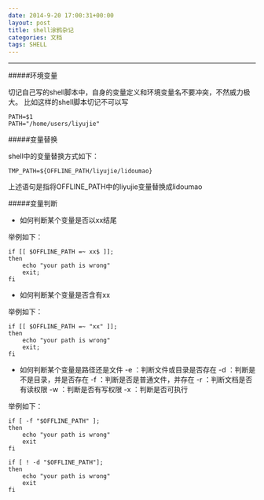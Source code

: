 ```yaml
---
date: 2014-9-20 17:00:31+00:00
layout: post
title: shell涂鸦杂记
categories: 文档
tags: SHELL
---
```


----------

#####环境变量
 
切记自己写的shell脚本中，自身的变量定义和环境变量名不要冲突，不然威力极大。
比如这样的shell脚本切记不可以写

    PATH=$1
    PATH="/home/users/liyujie"

#####变量替换

shell中的变量替换方式如下：

    TMP_PATH=${OFFLINE_PATH/liyujie/lidoumao}
   
   上述语句是指将OFFLINE_PATH中的liyujie变量替换成lidoumao


#####变量判断

 - 如何判断某个变量是否以xx结尾

 举例如下：

    if [[ $OFFLINE_PATH =~ xx$ ]];
    then
        echo "your path is wrong"
        exit;
    fi

	
 - 如何判断某个变量是否含有xx
 
 举例如下：

 
    if [[ $OFFLINE_PATH =~ "xx" ]];
    then
        echo "your path is wrong"
        exit;
    fi

	
 - 如何判断某个变量是路径还是文件
-e ：判断文件或目录是否存在
-d ：判断是不是目录，并是否存在
-f ：判断是否是普通文件，并存在
-r ：判断文档是否有读权限
-w ：判断是否有写权限
-x ：判断是否可执行
	
举例如下：

    if [ -f "$OFFLINE_PATH" ]; 
    then
        echo "your path is wrong"
        exit
    fi

    if [ ! -d "$OFFLINE_PATH"]; 
    then
        echo "your path is wrong"
        exit
    fi
	
 

